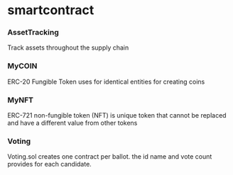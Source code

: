 # smartcontract

### AssetTracking
Track assets throughout the supply chain 
### MyCOIN
ERC-20 Fungible Token uses for identical entities for creating coins 
### MyNFT
ERC-721 non-fungible token (NFT) is unique token that cannot be replaced and have a different value from other tokens
### Voting
Voting.sol creates one contract per ballot. the id name and vote count provides for each candidate.
